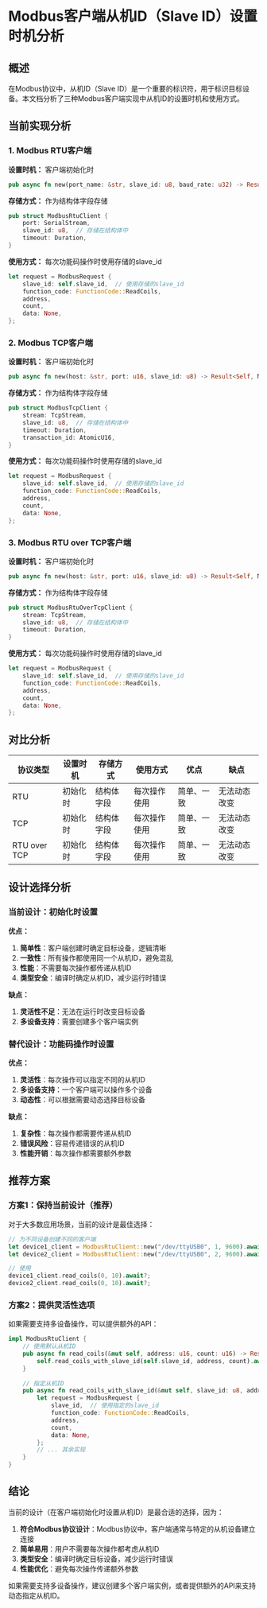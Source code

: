 # Modbus客户端从机ID（Slave ID）设置时机分析

## 概述

在Modbus协议中，从机ID（Slave ID）是一个重要的标识符，用于标识目标设备。本文档分析了三种Modbus客户端实现中从机ID的设置时机和使用方式。

## 当前实现分析

### 1. Modbus RTU客户端

**设置时机：** 客户端初始化时
```rust
pub async fn new(port_name: &str, slave_id: u8, baud_rate: u32) -> Result<Self, ModbusError>
```

**存储方式：** 作为结构体字段存储
```rust
pub struct ModbusRtuClient {
    port: SerialStream,
    slave_id: u8,  // 存储在结构体中
    timeout: Duration,
}
```

**使用方式：** 每次功能码操作时使用存储的slave_id
```rust
let request = ModbusRequest {
    slave_id: self.slave_id,  // 使用存储的slave_id
    function_code: FunctionCode::ReadCoils,
    address,
    count,
    data: None,
};
```

### 2. Modbus TCP客户端

**设置时机：** 客户端初始化时
```rust
pub async fn new(host: &str, port: u16, slave_id: u8) -> Result<Self, ModbusError>
```

**存储方式：** 作为结构体字段存储
```rust
pub struct ModbusTcpClient {
    stream: TcpStream,
    slave_id: u8,  // 存储在结构体中
    timeout: Duration,
    transaction_id: AtomicU16,
}
```

**使用方式：** 每次功能码操作时使用存储的slave_id
```rust
let request = ModbusRequest {
    slave_id: self.slave_id,  // 使用存储的slave_id
    function_code: FunctionCode::ReadCoils,
    address,
    count,
    data: None,
};
```

### 3. Modbus RTU over TCP客户端

**设置时机：** 客户端初始化时
```rust
pub async fn new(host: &str, port: u16, slave_id: u8) -> Result<Self, ModbusError>
```

**存储方式：** 作为结构体字段存储
```rust
pub struct ModbusRtuOverTcpClient {
    stream: TcpStream,
    slave_id: u8,  // 存储在结构体中
    timeout: Duration,
}
```

**使用方式：** 每次功能码操作时使用存储的slave_id
```rust
let request = ModbusRequest {
    slave_id: self.slave_id,  // 使用存储的slave_id
    function_code: FunctionCode::ReadCoils,
    address,
    count,
    data: None,
};
```

## 对比分析

| 协议类型 | 设置时机 | 存储方式 | 使用方式 | 优点 | 缺点 |
|----------|----------|----------|----------|------|------|
| RTU | 初始化时 | 结构体字段 | 每次操作使用 | 简单、一致 | 无法动态改变 |
| TCP | 初始化时 | 结构体字段 | 每次操作使用 | 简单、一致 | 无法动态改变 |
| RTU over TCP | 初始化时 | 结构体字段 | 每次操作使用 | 简单、一致 | 无法动态改变 |

## 设计选择分析

### 当前设计：初始化时设置

**优点：**
1. **简单性**：客户端创建时确定目标设备，逻辑清晰
2. **一致性**：所有操作都使用同一个从机ID，避免混乱
3. **性能**：不需要每次操作都传递从机ID
4. **类型安全**：编译时确定从机ID，减少运行时错误

**缺点：**
1. **灵活性不足**：无法在运行时改变目标设备
2. **多设备支持**：需要创建多个客户端实例

### 替代设计：功能码操作时设置

**优点：**
1. **灵活性**：每次操作可以指定不同的从机ID
2. **多设备支持**：一个客户端可以操作多个设备
3. **动态性**：可以根据需要动态选择目标设备

**缺点：**
1. **复杂性**：每次操作都需要传递从机ID
2. **错误风险**：容易传递错误的从机ID
3. **性能开销**：每次操作都需要额外参数

## 推荐方案

### 方案1：保持当前设计（推荐）

对于大多数应用场景，当前的设计是最佳选择：

```rust
// 为不同设备创建不同的客户端
let device1_client = ModbusRtuClient::new("/dev/ttyUSB0", 1, 9600).await?;
let device2_client = ModbusRtuClient::new("/dev/ttyUSB0", 2, 9600).await?;

// 使用
device1_client.read_coils(0, 10).await?;
device2_client.read_coils(0, 10).await?;
```

### 方案2：提供灵活性选项

如果需要支持多设备操作，可以提供额外的API：

```rust
impl ModbusRtuClient {
    // 使用默认从机ID
    pub async fn read_coils(&mut self, address: u16, count: u16) -> Result<Vec<bool>, ModbusError> {
        self.read_coils_with_slave_id(self.slave_id, address, count).await
    }
    
    // 指定从机ID
    pub async fn read_coils_with_slave_id(&mut self, slave_id: u8, address: u16, count: u16) -> Result<Vec<bool>, ModbusError> {
        let request = ModbusRequest {
            slave_id,  // 使用指定的slave_id
            function_code: FunctionCode::ReadCoils,
            address,
            count,
            data: None,
        };
        // ... 其余实现
    }
}
```

## 结论

当前的设计（在客户端初始化时设置从机ID）是最合适的选择，因为：

1. **符合Modbus协议设计**：Modbus协议中，客户端通常与特定的从机设备建立连接
2. **简单易用**：用户不需要每次操作都考虑从机ID
3. **类型安全**：编译时确定目标设备，减少运行时错误
4. **性能优化**：避免每次操作传递额外参数

如果需要支持多设备操作，建议创建多个客户端实例，或者提供额外的API来支持动态指定从机ID。
